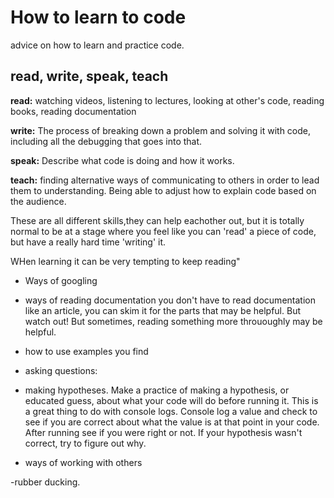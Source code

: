 # How to learn to code
advice on how to learn and practice code.

## read, write, speak, teach

__read:__ watching videos, listening to lectures, looking at other's code, reading books, reading documentation

__write:__ The process of breaking down a problem and solving it with code, including all the debugging that goes into that.

__speak:__ Describe what code is doing and how it works.

__teach:__ finding alternative ways of communicating to others in order to lead them to understanding. Being able to adjust how to explain code based on the audience.

These are all different skills,they can help eachother out, but it is totally normal to be at a stage where you feel like you can 'read' a piece of code, but have a really hard time 'writing' it.


WHen learning it can be very tempting to keep reading"


- Ways of googling
- ways of reading documentation
you don't have to read documentation like an article, you can skim it for the parts that may be helpful.
But watch out! But sometimes, reading something more thrououghly may be helpful.


- how to use examples you find
- asking questions:


- making hypotheses. Make a practice of making a hypothesis, or educated guess, about what your code will do before running it. This is a great thing to do with console logs.  Console log a value and check to see if you are correct about what the value is at that point in your code. After running see if you were right or not. If your hypothesis wasn't correct, try to figure out why.




- ways of working with others

-rubber ducking.

